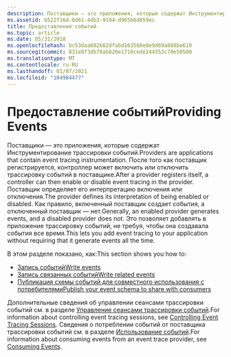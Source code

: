 ```yaml
---
description: Поставщики — это приложения, которые содержат Инструментирование трассировки событий.
ms.assetid: b522f16d-8d61-4db3-9194-d965b6d859ec
title: Предоставление событий
ms.topic: article
ms.date: 05/31/2018
ms.openlocfilehash: bc53daa602662dfabd163560e8e9d69a888be610
ms.sourcegitcommit: 831e8f3db78ab820e1710cede244553c70e50500
ms.translationtype: MT
ms.contentlocale: ru-RU
ms.lasthandoff: 01/07/2021
ms.locfileid: "104984477"
---
```

# <a name="providing-events"></a><span data-ttu-id="de026-103">Предоставление событий</span><span class="sxs-lookup"><span data-stu-id="de026-103">Providing Events</span></span>

<span data-ttu-id="de026-104">Поставщики — это приложения, которые содержат Инструментирование трассировки событий.</span><span class="sxs-lookup"><span data-stu-id="de026-104">Providers are applications that contain event tracing instrumentation.</span></span> <span data-ttu-id="de026-105">После того как поставщик регистрируется, контроллер может включить или отключить трассировку событий в поставщике.</span><span class="sxs-lookup"><span data-stu-id="de026-105">After a provider registers itself, a controller can then enable or disable event tracing in the provider.</span></span> <span data-ttu-id="de026-106">Поставщик определяет его интерпретацию включения или отключения.</span><span class="sxs-lookup"><span data-stu-id="de026-106">The provider defines its interpretation of being enabled or disabled.</span></span> <span data-ttu-id="de026-107">Как правило, включенный поставщик создает события, а отключенный поставщик — нет.</span><span class="sxs-lookup"><span data-stu-id="de026-107">Generally, an enabled provider generates events, and a disabled provider does not.</span></span> <span data-ttu-id="de026-108">Это позволяет добавлять в приложение трассировку событий, не требуя, чтобы она создавала события все время.</span><span class="sxs-lookup"><span data-stu-id="de026-108">This lets you add event tracing to your application without requiring that it generate events all the time.</span></span>

<span data-ttu-id="de026-109">В этом разделе показано, как:</span><span class="sxs-lookup"><span data-stu-id="de026-109">This section shows you how to:</span></span>

-   [<span data-ttu-id="de026-110">Запись событий</span><span class="sxs-lookup"><span data-stu-id="de026-110">Write events</span></span>](writing-events.md)
-   [<span data-ttu-id="de026-111">Запись связанных событий</span><span class="sxs-lookup"><span data-stu-id="de026-111">Write related events</span></span>](writing-related-events-in-an-end-to-end-scenario.md)
-   [<span data-ttu-id="de026-112">Публикация схемы событий для совместного использования с потребителями</span><span class="sxs-lookup"><span data-stu-id="de026-112">Publish your event schema to share with consumers</span></span>](publishing-your-event-schema.md)

<span data-ttu-id="de026-113">Дополнительные сведения об управлении сеансами трассировки событий см. в разделе [Управление сеансами трассировки событий](controlling-event-tracing-sessions.md).</span><span class="sxs-lookup"><span data-stu-id="de026-113">For information about controlling event tracing sessions, see [Controlling Event Tracing Sessions](controlling-event-tracing-sessions.md).</span></span> <span data-ttu-id="de026-114">Сведения о потреблении событий от поставщика трассировки событий см. в разделе [Использование событий](consuming-events.md).</span><span class="sxs-lookup"><span data-stu-id="de026-114">For information about consuming events from an event trace provider, see [Consuming Events](consuming-events.md).</span></span>

 

 




